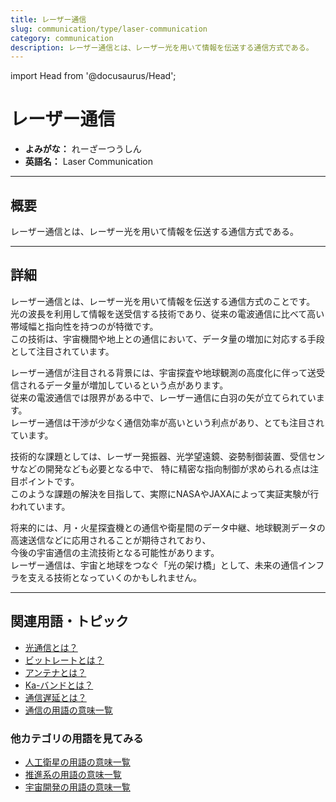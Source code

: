 ```yaml
---
title: レーザー通信
slug: communication/type/laser-communication
category: communication
description: レーザー通信とは、レーザー光を用いて情報を伝送する通信方式である。
---
```


import Head from '@docusaurus/Head';

<Head>
  <script type="application/ld+json">
    {`{
      "@context": "https://schema.org",
      "@type": "DefinedTerm",
      "name": "レーザー通信",
      "inDefinedTermSet": "https://www.space-portal.org",
      "termCode": "communication/type/laser-communication",
      "description": "レーザー通信とは、レーザー光を用いて情報を伝送する通信方式である。",
      "url": "https://www.space-portal.org/docs/communication/type/laser-communication"
    }`}
  </script>
</Head>

# レーザー通信

- **よみがな：** れーざーつうしん  
- **英語名：** Laser Communication  

---

## 概要

レーザー通信とは、レーザー光を用いて情報を伝送する通信方式である。

---

## 詳細

レーザー通信とは、レーザー光を用いて情報を伝送する通信方式のことです。  
光の波長を利用して情報を送受信する技術であり、従来の電波通信に比べて高い帯域幅と指向性を持つのが特徴です。  
この技術は、宇宙機間や地上との通信において、データ量の増加に対応する手段として注目されています。  

レーザー通信が注目される背景には、宇宙探査や地球観測の高度化に伴って送受信されるデータ量が増加しているという点があります。  
従来の電波通信では限界がある中で、レーザー通信に白羽の矢が立てられています。  
レーザー通信は干渉が少なく通信効率が高いという利点があり、とても注目されています。  

技術的な課題としては、レーザー発振器、光学望遠鏡、姿勢制御装置、受信センサなどの開発なども必要となる中で、
特に精密な指向制御が求められる点は注目ポイントです。  
このような課題の解決を目指して、実際にNASAやJAXAによって実証実験が行われています。  

将来的には、月・火星探査機との通信や衛星間のデータ中継、地球観測データの高速送信などに応用されることが期待されており、  
今後の宇宙通信の主流技術となる可能性があります。    
レーザー通信は、宇宙と地球をつなぐ「光の架け橋」として、未来の通信インフラを支える技術となっていくのかもしれません。  

---

## 関連用語・トピック

- [光通信とは？](/docs/communication/type/optical-communication)
- [ビットレートとは？](/docs/communication/technology/bit-rate)
- [アンテナとは？](/docs/communication/technology/antenna)
- [Ka-バンドとは？](/docs/communication/technology/ka-band)
- [通信遅延とは？](/docs/communication/technology/communication-delay)
- [通信の用語の意味一覧](/docs/category/communication)

### 他カテゴリの用語を見てみる
- [人工衛星の用語の意味一覧](/docs/category/satellite)
- [推進系の用語の意味一覧](/docs/category/propulsion)
- [宇宙開発の用語の意味一覧](/docs/category/glossary)
